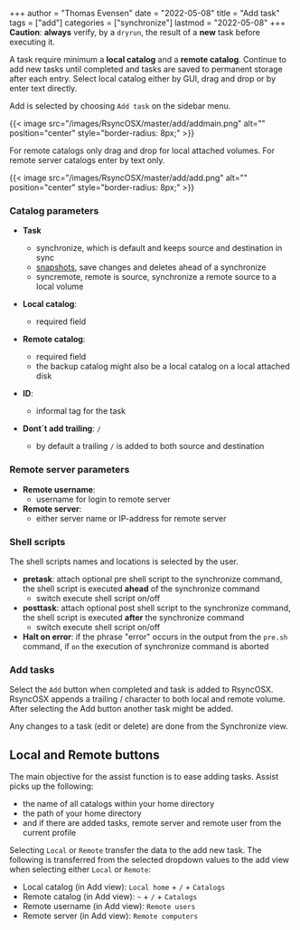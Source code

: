 +++
author = "Thomas Evensen"
date = "2022-05-08"
title =  "Add task"
tags = ["add"]
categories = ["synchronize"]
lastmod = "2022-05-08"
+++
**Caution**:  **always** verify, by a `dryrun`,  the result of a **new** task before executing it.

A task require minimum a **local catalog** and a **remote catalog**. Continue to add new tasks until completed and tasks are saved to permanent storage after each entry. Select local catalog either by GUI, drag and drop or by enter text directly.

Add is selected by choosing `Add task` on the sidebar menu.

{{< image src="/images/RsyncOSX/master/add/addmain.png" alt="" position="center" style="border-radius: 8px;" >}}

For remote catalogs only drag and drop for local attached volumes. For remote server catalogs enter by text only.

{{< image src="/images/RsyncOSX/master/add/add.png" alt="" position="center" style="border-radius: 8px;" >}}

### Catalog parameters

- **Task**
  
  - synchronize, which is default and keeps source and destination in sync
  - [snapshots](/post/snapshots/), save changes and deletes ahead of a synchronize
  - syncremote, remote is source, synchronize a remote source to a local volume

- **Local catalog**:
  
  - required field

- **Remote catalog**:
  
  - required field
  - the backup catalog might also be a local catalog on a local attached disk

- **ID**:
  
  - informal tag for the task

- **Dont´t add trailing**: `/`
  
  - by default a trailing `/` is added to both source and destination

### Remote server parameters

- **Remote username**:
  - username for login to remote server
- **Remote server**:
  - either server name or IP-address for remote server

### Shell scripts

The shell scripts names and locations is selected by the user.

- **pretask**: attach optional pre shell script to the synchronize command, the shell script is executed **ahead** of the synchronize command
  - switch execute shell script on/off
- **posttask**: attach optional post shell script to the synchronize command, the shell script is executed **after** the synchronize command
  - switch execute shell script on/off
- **Halt on error**: if the phrase "error" occurs in the output from the `pre.sh` command, if `on` the execution of synchronize command is aborted

### Add tasks

Select the `Add` button when completed and task is added to RsyncOSX. RsyncOSX appends a trailing / character to both local and remote volume. After selecting the Add button another task might be added.

Any changes to a task (edit or delete) are done from the Synchronize view.

## Local and Remote buttons

The main objective for the assist function is to ease adding tasks. Assist picks up the following:

- the name of all catalogs within your home directory
- the path of your home directory
- and if there are added tasks, remote server and remote user from the current profile

Selecting `Local` or `Remote` transfer the data to the add new task. The following is transferred from the selected dropdown values to the add view when selecting either `Local` or `Remote`:

- Local catalog (in Add view): `Local home`  + `/` + `Catalogs`
- Remote catalog (in Add view): `~`  + `/` + `Catalogs`
- Remote username (in Add view): `Remote users`
- Remote server (in Add view): `Remote computers`

